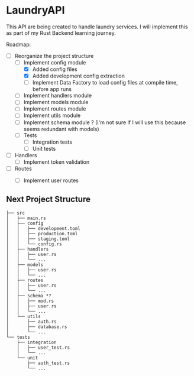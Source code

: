 # LaundryAPI

This API are being created to handle laundry services. I will implement this as part of my Rust Backend learning journey.

Roadmap:
- [ ] Reorganize the project structure
  - [ ] Implement config module
    - [x] Added config files
    - [x] Added development config extraction
    - [ ] Implement Data Factory to load config files at compile time, before app runs
  - [ ] Implement handlers module
  - [ ] Implement models module
  - [ ] Implement routes module
  - [ ] Implement utils module
  - [ ] Implement schema module ? (I'm not sure if I will use this because seems redundant with models)
  - [ ] Tests
    - [ ] Integration tests
    - [ ] Unit tests
- [ ] Handlers
  - [ ] Implement token validation
- [ ] Routes
  - [ ] Implement user routes


## Next Project Structure

```├── Cargo.toml
├── src
│   ├── main.rs
│   ├── config
│   │   ├── development.toml
│   │   ├── production.toml
│   │   ├── staging.toml
│   │   └── config.rs
│   ├── handlers
│   │   ├── user.rs
│   │   └── ...
│   ├── models
│   │   ├── user.rs
│   │   └── ...
│   ├── routes
│   │   ├── user.rs
│   │   └── ...
│   ├── schema *?
│   │   ├── mod.rs
│   │   ├── user.rs
│   │   └── ...
│   └── utils
│       ├── auth.rs
│       ├── database.rs
│       └── ...
└── tests
    ├── integration
    │   ├── user_test.rs
    │   └── ...
    └── unit
        ├── auth_test.rs
        └── ...
```

